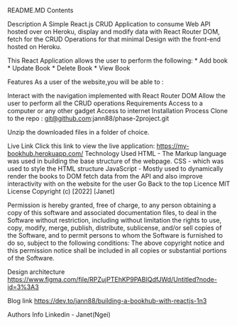 README.MD
 Contents

Description
A Simple React.js CRUD Application to consume Web API hosted over on Heroku, display and modify data with React Router DOM, fetch for the CRUD Operations for that minimal Design with the front-end hosted on Heroku.

This React Application allows the user to perform the following: * Add book * Update Book * Delete Book * View Book


Features
As a user of the website,you will be able to :

Interact with the navigation implemented with React Router DOM
Allow the user to perform all the CRUD operations
Requirements
Access to a computer or any other gadget
Access to internet
Installation Process
Clone to the repo : git@github.com:jann88/phase-2project.git

Unzip the downloaded files in a folder of choice.


Live Link
Click this link to view the live application: https://my-bookhub.herokuapp.com/
Technology Used
HTML - The Markup language was used in building the base structure of the webpage.
CSS - which was used to style the HTML structure 
JavaScript - Mostly used to dynamically render the books to DOM fetch data from the API and also improve interactivity with on the website for the user Go Back to the top
Licence
MIT License Copyright (c) [2022] [Janet]

Permission is hereby granted, free of charge, to any person obtaining a copy of this software and associated documentation files, to deal in the Software without restriction, including without limitation the rights to use, copy, modify, merge, publish, distribute, sublicense, and/or sell copies of the Software, and to permit persons to whom the Software is furnished to do so, subject to the following conditions: The above copyright notice and this permission notice shall be included in all copies or substantial portions of the Software. 


Design architecture
https://www.figma.com/file/RPZujPTEhKP9PABIQdfJWd/Untitled?node-id=3%3A3


Blog link
https://dev.to/jann88/building-a-bookhub-with-reactjs-1n3

Authors Info
Linkedin - Janet(Ngei)

